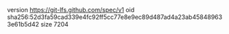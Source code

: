 version https://git-lfs.github.com/spec/v1
oid sha256:52d3fa59cad339e4fc92ff5cc77e8e9ec89d487ad4a23ab458489633e61b5d42
size 7204
